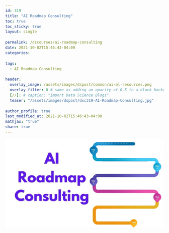 ```yaml
---
id: 319    
title: "AI Roadmap Consulting"
toc: true
toc_sticky: true
layout: single

permalink: /dscourses/ai-roadmap-consulting
date: 2021-10-02T15:46:43-04:00
categories:

tags: 
  - AI Roadmap Consulting

header:
  overlay_image: /assets/images/dspost/common/ai-ml-resources.png
  overlay_filter: 0 # same as adding an opacity of 0.5 to a black background
  [//]: # caption: "Import Data Science Blogs"
  teaser: "/assets/images/dspost/dsc319-AI-Roadmap-Consulting.jpg"

author_profile: true
last_modified_at: 2021-10-02T15:46:43-04:00
mathjax: "true"
share: true
---
```


![AI Roadmap Consulting](/assets/images/dspost/dsc319-AI-Roadmap-Consulting.jpg)

